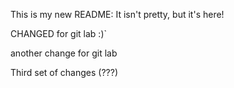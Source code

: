 This is my new README:  It isn't pretty, but it's here!


CHANGED for git lab :)`

another change for git lab

Third set of changes (???)
